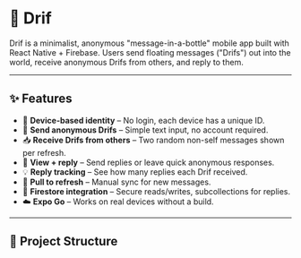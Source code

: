 # 🌊 Drif

Drif is a minimalist, anonymous "message-in-a-bottle" mobile app built with React Native + Firebase. Users send floating messages ("Drifs") out into the world, receive anonymous Drifs from others, and reply to them.

---

## ✨ Features

- 🔐 **Device-based identity** – No login, each device has a unique ID.
- 📝 **Send anonymous Drifs** – Simple text input, no account required.
- 📥 **Receive Drifs from others** – Two random non-self messages shown per refresh.
- 💬 **View + reply** – Send replies or leave quick anonymous responses.
- 💡 **Reply tracking** – See how many replies each Drif received.
- 🔄 **Pull to refresh** – Manual sync for new messages.
- 🧠 **Firestore integration** – Secure reads/writes, subcollections for replies.
- ☁️ **Expo Go** – Works on real devices without a build.

---

## 📁 Project Structure


